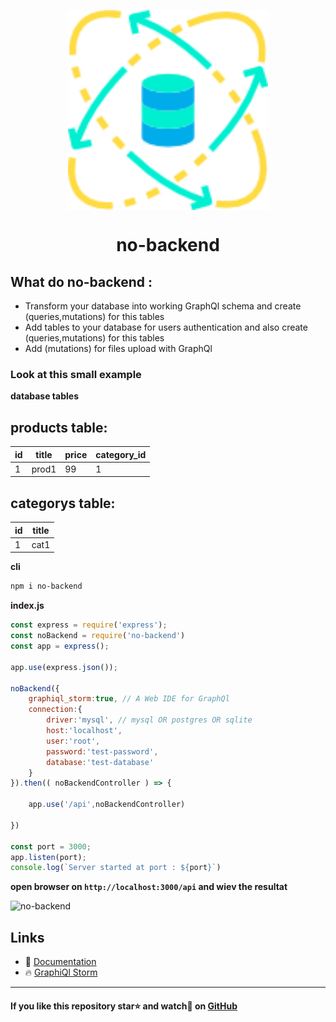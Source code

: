 <p align="center"><img align="center" style="width:320px" src="/no-backend.png"/></p>
<h1 align="center"> no-backend </h1>

## What do no-backend :
* Transform your database into working GraphQl schema and create (queries,mutations) for this tables
* Add tables to your database for users authentication and also create (queries,mutations) for this tables
* Add (mutations) for files upload with GraphQl

### Look at this small example 

**database tables**

products table:
------------------------------------
| id | title | price | category_id |
-----| ------|-------|-------------|
| 1  | prod1 | 99    | 1           |

categorys table:
-------------
 id | title |
----| ------|
 1  | cat1  |
 
 
**cli**
```bash
npm i no-backend
```
**index.js**
```js
const express = require('express');
const noBackend = require('no-backend')
const app = express();

app.use(express.json());

noBackend({ 
    graphiql_storm:true, // A Web IDE for GraphQl
    connection:{
        driver:'mysql', // mysql OR postgres OR sqlite
        host:'localhost',
        user:'root',
        password:'test-password',
        database:'test-database'
    }
}).then(( noBackendController ) => {

    app.use('/api',noBackendController)

})

const port = 3000;
app.listen(port);
console.log(`Server started at port : ${port}`)
```
**open browser on ```http://localhost:3000/api``` and wiev the resultat**

![no-backend](/no-backend-resultat.png)


## Links
* 📘 [Documentation](/docs)
* 🔥 [GraphiQl Storm](https://github.com/Gherciu/graphiql-storm)

-------------------------------------------------------------------------------------------------------

#### If you like this repository star⭐ and watch👀 on  [GitHub](https://github.com/Gherciu/no-backend)

